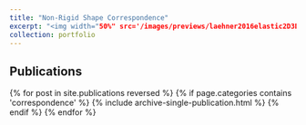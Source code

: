 ```yaml
---
title: "Non-Rigid Shape Correspondence"
excerpt: "<img width="50%" src='/images/previews/laehner2016elastic2D3D.png'>"
collection: portfolio
---
```


## Publications

{% for post in site.publications reversed %}
  {% if page.categories contains 'correspondence' %}
    {% include archive-single-publication.html %}
  {% endif %}
{% endfor %}
